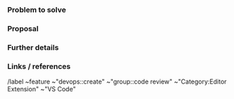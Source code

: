 <!---
Please read this!

Before opening a new issue, make sure to search for keywords in the issues
filtered by the "feature" label:

- https://gitlab.com/gitlab-org/gitlab-vscode-extension/-/issues?label_name%5B%5D=feature

and verify the issue you're about to submit isn't a duplicate.
--->

### Problem to solve

<!-- What problem do we solve? Try to define the who/what/why of the opportunity as a user story. For example, "As a (who), I want (what), so I can (why/value)." -->


### Proposal

<!-- How are we going to solve the problem? -->

### Further details

<!-- Include examples, use cases, benefits, goals, or any other details that will help us understand the problem better. -->

### Links / references

/label ~feature ~"devops::create"  ~"group::code review"  ~"Category:Editor Extension" ~"VS Code"
